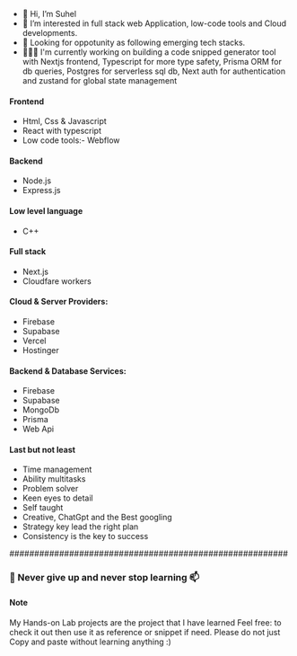 

 - 👋 Hi, I’m Suhel
 - 👀 I’m interested in full stack web Application, low-code tools and Cloud developments.
 - 💞️ Looking for oppotunity as following emerging tech stacks.
 - 👨🏼‍💻 I'm currently working on building a code snipped generator tool with Nextjs frontend, Typescript for more type safety, Prisma ORM for db queries, Postgres for serverless sql db, 
      Next auth for authentication and zustand for global state management

#### Frontend
 - Html, Css & Javascript
 - React with typescript
 - Low code tools:- Webflow

#### Backend
 - Node.js
 - Express.js

#### Low level language
 - C++

#### Full stack
 - Next.js
 - Cloudfare workers

#### Cloud & Server Providers:
 - Firebase
 - Supabase
 - Vercel
 - Hostinger

#### Backend & Database Services:
 - Firebase
 - Supabase
 - MongoDb
 - Prisma
 - Web Api

#### Last but not least
 - Time management
 - Ability multitasks
 - Problem solver
 - Keen eyes to detail
 - Self taught
 - Creative, ChatGpt and the Best googling
 - Strategy key lead the right plan
 - Consistency is the key to success

########################################################

### 🌱 Never give up and never stop learning 📫
#### Note
My Hands-on Lab projects are the project that I have learned  Feel free: to check it out then use it as reference or snippet if need. Please do not just Copy and paste without learning anything :)
